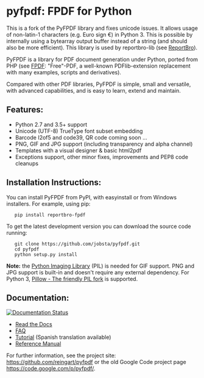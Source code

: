 pyfpdf: FPDF for Python
=======================

This is a fork of the PyFPDF library and fixes unicode issues. It allows usage
of non-latin-1 characters (e.g. Euro sign €) in Python 3. This is possible
by internally using a bytearray output buffer instead of a string (and should
also be more efficient). This library is used by reportbro-lib
(see [ReportBro][2]).

PyFPDF is a library for PDF document generation under Python, ported from PHP
(see [FPDF][1]: "Free"-PDF, a well-known PDFlib-extension replacement with many
examples, scripts and derivatives).

Compared with other PDF libraries, PyFPDF is simple, small and versatile, with
advanced capabilities, and is easy to learn, extend and maintain.

  [1]: http://www.fpdf.org/
  [2]: https://www.reportbro.com/

Features:
---------

 * Python 2.7 and 3.5+ support
 * Unicode (UTF-8) TrueType font subset embedding
 * Barcode I2of5 and code39, QR code coming soon ...
 * PNG, GIF and JPG support (including transparency and alpha channel)
 * Templates with a visual designer & basic html2pdf 
 * Exceptions support, other minor fixes, improvements and PEP8 code cleanups
 
Installation Instructions:
--------------------------

You can install PyFPDF from PyPI, with easyinstall or from Windows 
installers. For example, using pip:
```
   pip install reportbro-fpdf
```

To get the latest development version you can download the source code running:

```
   git clone https://github.com/jobsta/pyfpdf.git
   cd pyfpdf
   python setup.py install
```

**Note:** the [Python Imaging Library](http://www.pythonware.com/products/pil/) 
(PIL) is needed for GIF support. PNG and JPG support is built-in and doesn't 
require any external dependency. For Python 3, 
[Pillow - The friendly PIL fork](https://github.com/python-pillow/Pillow) is 
supported.

Documentation:
--------------
[![Documentation Status](https://readthedocs.org/projects/pyfpdf/badge/?version=latest)](http://pyfpdf.rtfd.org)

 * [Read the Docs](http://pyfpdf.readthedocs.org/en/latest/)
 * [FAQ](docs/FAQ.md)
 * [Tutorial](docs/Tutorial.md) (Spanish translation available)
 * [Reference Manual](docs/ReferenceManual.md)

For further information, see the project site:
https://github.com/reingart/pyfpdf or the old Google Code project page
https://code.google.com/p/pyfpdf/.

